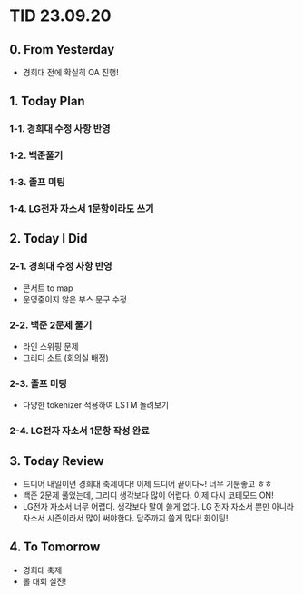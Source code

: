 # TID 23.09.20

## 0. From Yesterday

- 경희대 전에 확실히 QA 진행!

## 1. Today Plan

### 1-1. 경희대 수정 사항 반영

### 1-2. 백준풀기

### 1-3. 졸프 미팅

### 1-4. LG전자 자소서 1문항이라도 쓰기

## 2. Today I Did

### 2-1. 경희대 수정 사항 반영

- 콘서트 to map
- 운영중이지 않은 부스 문구 수정

### 2-2. 백준 2문제 풀기

- 라인 스위핑 문제
- 그리디 소트 (회의실 배정)

### 2-3. 졸프 미팅

- 다양한 tokenizer 적용하여 LSTM 돌려보기

### 2-4. LG전자 자소서 1문항 작성 완료

## 3. Today Review

- 드디어 내일이면 경희대 축제이다! 이제 드디어 끝이다~! 너무 기분좋고 ㅎㅎ
- 백준 2문제 풀었는데, 그리디 생각보다 많이 어렵다. 이제 다시 코테모드 ON!
- LG전자 자소서 너무 어렵다. 생각보다 말이 쓸게 없다. LG 전자 자소서 뿐만 아니라 자소서 시즌이라서 많이 써야한다. 담주까지 쓸게 많다! 화이팅!

## 4. To Tomorrow

- 경희대 축제
- 롤 대회 실전!
